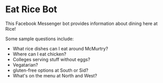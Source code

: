 # Eat Rice Bot

This Facebook Messenger bot provides information about dining here at Rice!

Some sample questions include:
* What rice dishes can I eat around McMurtry?
* Where can I eat chicken?
* Colleges serving stuff without eggs?
* Vegatarian?
* gluten-free options at South or Sid?
* What's on the menu at North and West?